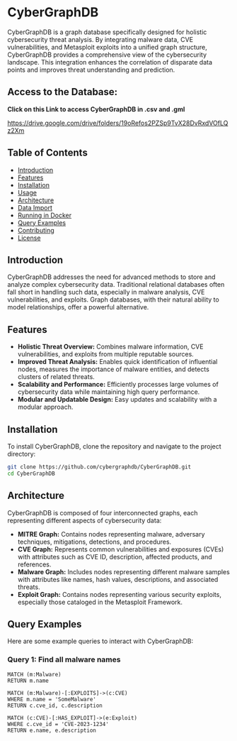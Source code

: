 # CyberGraphDB

CyberGraphDB is a graph database specifically designed for holistic cybersecurity threat analysis. By integrating malware data, CVE vulnerabilities, and Metasploit exploits into a unified graph structure, CyberGraphDB provides a comprehensive view of the cybersecurity landscape. This integration enhances the correlation of disparate data points and improves threat understanding and prediction.

## Access to the Database:

**Click on this Link to access CyberGraphDB in .csv and .gml** 

https://drive.google.com/drive/folders/19oRefos2PZSp9TvX28DvRxdVOfLQz2Xm


## Table of Contents

- [Introduction](#introduction)
- [Features](#features)
- [Installation](#installation)
- [Usage](#usage)
- [Architecture](#architecture)
- [Data Import](#data-import)
- [Running in Docker](#running-in-docker)
- [Query Examples](#query-examples)
- [Contributing](#contributing)
- [License](#license)

## Introduction

CyberGraphDB addresses the need for advanced methods to store and analyze complex cybersecurity data. Traditional relational databases often fall short in handling such data, especially in malware analysis, CVE vulnerabilities, and exploits. Graph databases, with their natural ability to model relationships, offer a powerful alternative.

## Features

- **Holistic Threat Overview:** Combines malware information, CVE vulnerabilities, and exploits from multiple reputable sources.
- **Improved Threat Analysis:** Enables quick identification of influential nodes, measures the importance of malware entities, and detects clusters of related threats.
- **Scalability and Performance:** Efficiently processes large volumes of cybersecurity data while maintaining high query performance.
- **Modular and Updatable Design:** Easy updates and scalability with a modular approach.

## Installation

To install CyberGraphDB, clone the repository and navigate to the project directory:

```bash
git clone https://github.com/cybergraphdb/CyberGraphDB.git
cd CyberGraphDB
```
## Architecture

CyberGraphDB is composed of four interconnected graphs, each representing different aspects of cybersecurity data:

- **MITRE Graph:** Contains nodes representing malware, adversary techniques, mitigations, detections, and procedures.
- **CVE Graph:** Represents common vulnerabilities and exposures (CVEs) with attributes such as CVE ID, description, affected products, and references.
- **Malware Graph:** Includes nodes representing different malware samples with attributes like names, hash values, descriptions, and associated threats.
- **Exploit Graph:** Contains nodes representing various security exploits, especially those cataloged in the Metasploit Framework.

## Query Examples

Here are some example queries to interact with CyberGraphDB:

### Query 1: Find all malware names

```cypher
MATCH (m:Malware)
RETURN m.name
```

```cypher
MATCH (m:Malware)-[:EXPLOITS]->(c:CVE)
WHERE m.name = 'SomeMalware'
RETURN c.cve_id, c.description
```

```cypher
MATCH (c:CVE)-[:HAS_EXPLOIT]->(e:Exploit)
WHERE c.cve_id = 'CVE-2023-1234'
RETURN e.name, e.description
```
